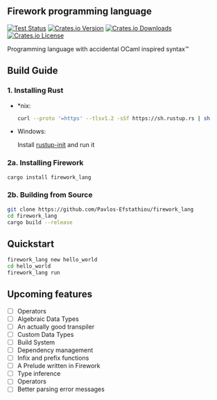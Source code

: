 ## Firework programming language

[![Test Status](https://github.com/Pavlos-Efstathiou/firework_lang/workflows/Rust/badge.svg?event=push)](https://github.com/Pavlos-Efstathiou/firework_lang/actions)
[![Crates.io Version](https://img.shields.io/crates/v/firework_lang)](https://crates.io/crates/firework_lang)
[![Crates.io Downloads](https://img.shields.io/crates/d/firework_lang)](https://crates.io/crates/firework_lang)
[![Crates.io License](https://img.shields.io/crates/l/firework_lang)](https://crates.io/crates/firework_lang)

Programming language with accidental OCaml inspired syntax™

## Build Guide

### 1. Installing Rust

- *nix:
	```sh
	curl --proto '=https' --tlsv1.2 -sSf https://sh.rustup.rs | sh
	```
	
- Windows:
	
	Install [rustup-init](https://static.rust-lang.org/rustup/dist/i686-pc-windows-gnu/rustup-init.exe) and run it
  
### 2a. Installing Firework
```sh
cargo install firework_lang
```

### 2b. Building from Source
```sh
git clone https://github.com/Pavlos-Efstathiou/firework_lang
cd firework_lang
cargo build --release
```
## Quickstart

```sh
firework_lang new hello_world
cd hello_world
firework_lang run
```

## Upcoming features

- [ ] Operators
- [ ] Algebraic Data Types
- [ ] An actually good transpiler
- [ ] Custom Data Types
- [ ] Build System
- [ ] Dependency management
- [ ] Infix and prefix functions
- [ ] A Prelude written in Firework
- [ ] Type inference
- [ ] Operators
- [ ] Better parsing error messages